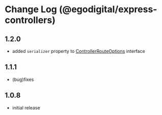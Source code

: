 # Change Log (@egodigital/express-controllers)

## 1.2.0

* added `serializer` property to [ControllerRouteOptions](https://egodigital.github.io/express-controllers/interfaces/_index_.controllerrouteoptions.html) interface

## 1.1.1

* (bug)fixes

## 1.0.8

* initial release
